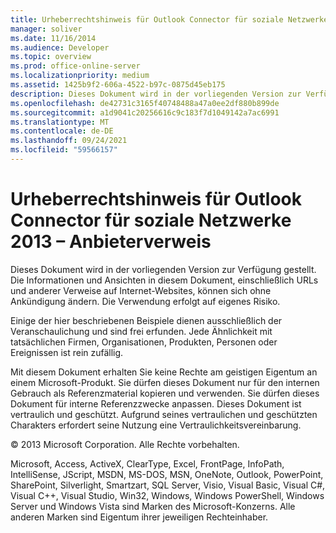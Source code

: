 ```yaml
---
title: Urheberrechtshinweis für Outlook Connector für soziale Netzwerke 2013 – Anbieterverweis
manager: soliver
ms.date: 11/16/2014
ms.audience: Developer
ms.topic: overview
ms.prod: office-online-server
ms.localizationpriority: medium
ms.assetid: 1425b9f2-606a-4522-b97c-0875d45eb175
description: Dieses Dokument wird in der vorliegenden Version zur Verfügung gestellt. Die in diesem Dokument enthaltenen Informationen und Ansichten, einschließlich URL- und anderer Verweise auf Internetwebsites, können sich ohne vorherige Ankündigung ändern. Das Risiko der Produktnutzung liegt allein beim Nutzer.
ms.openlocfilehash: de42731c3165f40748488a47a0ee2df880b899de
ms.sourcegitcommit: a1d9041c20256616c9c183f7d1049142a7ac6991
ms.translationtype: MT
ms.contentlocale: de-DE
ms.lasthandoff: 09/24/2021
ms.locfileid: "59566157"
---
```

# <a name="outlook-social-connector-2013-provider-reference-copyright-notice"></a>Urheberrechtshinweis für Outlook Connector für soziale Netzwerke 2013 – Anbieterverweis

Dieses Dokument wird in der vorliegenden Version zur Verfügung gestellt. Die Informationen und Ansichten in diesem Dokument, einschließlich URLs und anderer Verweise auf Internet-Websites, können sich ohne Ankündigung ändern. Die Verwendung erfolgt auf eigenes Risiko.
  
Einige der hier beschriebenen Beispiele dienen ausschließlich der Veranschaulichung und sind frei erfunden. Jede Ähnlichkeit mit tatsächlichen Firmen, Organisationen, Produkten, Personen oder Ereignissen ist rein zufällig.
  
Mit diesem Dokument erhalten Sie keine Rechte am geistigen Eigentum an einem Microsoft-Produkt. Sie dürfen dieses Dokument nur für den internen Gebrauch als Referenzmaterial kopieren und verwenden. Sie dürfen dieses Dokument für interne Referenzzwecke anpassen. Dieses Dokument ist vertraulich und geschützt. Aufgrund seines vertraulichen und geschützten Charakters erfordert seine Nutzung eine Vertraulichkeitsvereinbarung.
  
© 2013 Microsoft Corporation. Alle Rechte vorbehalten.
  
Microsoft, Access, ActiveX, ClearType, Excel, FrontPage, InfoPath, IntelliSense, JScript, MSDN, MS-DOS, MSN, OneNote, Outlook, PowerPoint, SharePoint, Silverlight, Smartzart, SQL Server, Visio, Visual Basic, Visual C#, Visual C++, Visual Studio, Win32, Windows, Windows PowerShell, Windows Server und Windows Vista sind Marken des Microsoft-Konzerns. Alle anderen Marken sind Eigentum ihrer jeweiligen Rechteinhaber.
  

